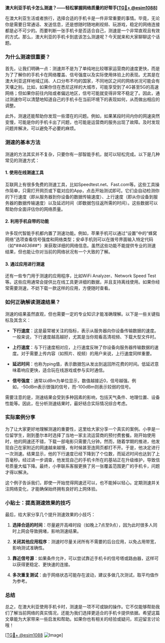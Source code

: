 **澳大利亚手机卡怎么测速？——轻松掌握网络质量的好帮手[[TG💪+ @esim1088](https://t.me/s/esim1088)]**

在澳大利亚生活或者旅行，选择合适的手机卡是一件非常重要的事情。毕竟，无论你是需要日常通话、发送信息，还是想随时随地刷视频、玩游戏，稳定的网络连接都是必不可少的。而要判断一张手机卡是否适合自己，测速是一个非常直观且有效的方式。那么，澳大利亚的手机卡到底该怎么测速呢？今天就来和大家聊聊这个话题。

### 为什么测速很重要？

首先，让我们明确一点：测速并不是为了单纯地比较哪家运营商的速度更快，而是为了了解你的手机卡在网络覆盖、信号强度以及实际使用体验上的表现。尤其是在澳大利亚这样地域辽阔、人口分布不均的国家，不同地区之间的网络状况可能会有天壤之别。比如，如果你住在悉尼这样的大城市，可能享受到了4G甚至5G的高速网络；但如果你前往内陆或者偏远地区，信号可能就变得非常不稳定了。因此，通过测速你可以清楚地知道自己的手机卡在当前环境下的表现如何，从而做出相应的调整。

此外，测速还能帮助你发现一些潜在的问题。例如，如果某段时间内你的网速突然变慢，可能是你的手机卡出了问题，也可能是运营商的服务出现了故障。及时发现问题并解决，可以避免不必要的麻烦。

### 测速的基本方法

测速的方法其实并不复杂，只要你有一部智能手机，就可以轻松完成。以下是几种常见的测速方式：

#### 1. 使用在线测速工具

互联网上有很多免费的测速工具，比如Speedtest.net、Fast.com等。这些工具操作简单，只需打开网页或下载对应的App，点击开始测试即可。它们会自动检测你的下行速度（即从服务器到你设备的数据传输速度）、上行速度（即从你设备到服务器的数据传输速度）以及延迟时间（即数据包往返所需的时间）。这些数据可以帮助你全面评估你的网络质量。

#### 2. 利用手机自带的功能

许多现代智能手机都内置了测速功能。例如，苹果手机可以通过“设置”中的“蜂窝网络”选项查看信号强度和网络类型；安卓手机则可以在拨号界面输入特定代码（如*#*#4636#*#*）来获取详细的网络信息。虽然这些功能不能提供专业的测速结果，但也能让你对当前的网络状况有一个大致的了解。

#### 3. 通过应用进行测速

还有一些专门用于测速的应用程序，比如WiFi Analyzer、Network Speed Test等。这些应用通常会提供比在线工具更详细的数据，并且支持离线使用。如果你经常需要测速，不妨下载一款这样的应用，方便随时查看。

### 如何正确解读测速结果？

测速的结果虽然直观，但也需要一定的专业知识才能准确理解。以下是一些关键指标及其含义：

- **下行速度**：这是最常被关注的指标，表示从服务器向你设备传输数据的速度。一般来说，下行速度越高越好，尤其是当你观看高清视频、下载大型文件时。
  
- **上行速度**：与下行速度相对应，上行速度反映了你设备向服务器传输数据的速度。对于需要上传内容（如照片、视频）的用户来说，上行速度同样重要。

- **延迟时间**：也称为ping值，表示数据包从发出到返回所花费的时间。低延迟意味着响应更快，适合玩在线游戏或参与实时通信。

- **信号强度**：通常以dBm为单位显示，数值越接近0，信号越强。例如，-50dBm表示很强的信号，而-100dBm则表示较弱的信号。

需要注意的是，测速结果会受到多种因素的影响，包括天气条件、地理位置、设备性能等。因此，在分析测速结果时，最好结合实际情况综合考虑。

### 实际案例分享

为了让大家更好地理解测速的重要性，这里给大家分享一个真实的案例。小李是一位留学生，刚到墨尔本时选择了当地一家主流运营商的预付费套餐。刚开始使用时，他的网速还不错，下载一部电影只需要几分钟。然而，随着学期的推进，他发现自己在家附近的网速越来越慢，有时候甚至连网页都打不开。于是，他决定进行一次测速。结果显示，他的下行速度已经下降到了个位数，而延迟时间也达到了上百毫秒。经过进一步调查，他发现自己的手机卡所在的基站正在升级维护，导致信号质量大幅下降。最终，小李联系客服更换了另一张覆盖范围更广的手机卡，问题才得以解决。

这个例子告诉我们，即使一开始觉得网速还可以，也不能掉以轻心。定期测速并关注网络变化，才能确保始终拥有良好的上网体验。

### 小贴士：提高测速效果的技巧

最后，给大家分享几个提升测速效果的小技巧：

1. **选择合适的时间**：尽量避开高峰时段（如晚上7点至9点），因为此时很多人同时上网会导致拥堵，影响测速结果。
   
2. **关闭其他应用程序**：测速时尽量关闭所有不需要的后台应用，以免占用带宽，影响测试准确性。

3. **靠近信号源**：如果条件允许，可以尝试靠近手机卡的信号塔或路由器，这样可以获得更稳定、更快速的连接。

4. **多次重复测试**：由于网络状态可能存在波动，建议多做几次测试，取平均值作为参考。

### 总结

总之，在澳大利亚使用手机卡时，测速是一项不可或缺的操作。它不仅能够帮助我们了解当前网络的真实情况，还能为我们选择更适合的手机卡提供依据。希望这篇文章能为大家带来一些启发和帮助。如果你也有相关的经验或疑问，欢迎留言讨论哦！

[[TG💪+ @esim1088](https://t.me/s/esim1088) ![Image](https://i.postimg.cc/4NQfJmqS/Snipaste-2025-05-13-00-14-12.png)]